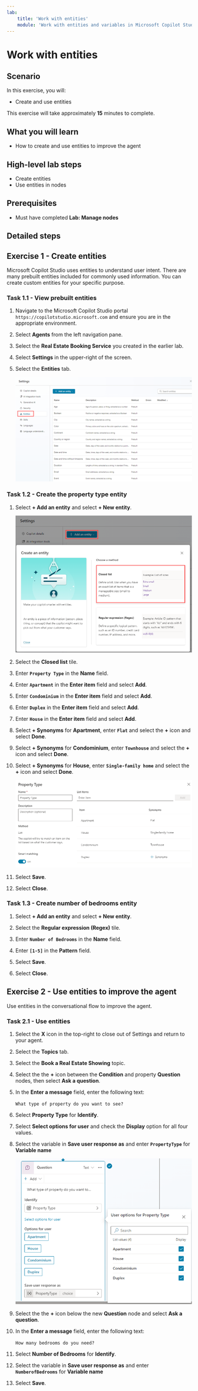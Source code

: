 ```yaml
---
lab:
    title: 'Work with entities'
    module: 'Work with entities and variables in Microsoft Copilot Studio'
---
```


# Work with entities

## Scenario

In this exercise, you will:

- Create and use entities

This exercise will take approximately **15** minutes to complete.

## What you will learn

- How to create and use entities to improve the agent

## High-level lab steps

- Create entities
- Use entities in nodes
  
## Prerequisites

- Must have completed **Lab: Manage nodes**

## Detailed steps

## Exercise 1 - Create entities

Microsoft Copilot Studio uses entities to understand user intent. There are many prebuilt entities included for commonly used information. You can create custom entities for your specific purpose.

### Task 1.1 - View prebuilt entities

1. Navigate to the Microsoft Copilot Studio portal `https://copilotstudio.microsoft.com` and ensure you are in the appropriate environment.

1. Select **Agents** from the left navigation pane.

1. Select the **Real Estate Booking Service** you created in the earlier lab.

1. Select **Settings** in the upper-right of the screen.

1. Select the **Entities** tab.

    ![Screenshot of the Entities tab.](../media/system-entities.png)

### Task 1.2 - Create the property type entity

1. Select **+ Add an entity** and select **+ New entity**.

    ![Screenshot of the selecting the method for a new entity.](../media/add-an-entity.png)

1. Select the **Closed list** tile.

1. Enter **`Property Type`** in the **Name** field.

1. Enter **`Apartment`** in the **Enter item** field and select **Add**.

1. Enter **`Condominium`** in the **Enter item** field and select **Add**.

1. Enter **`Duplex`** in the **Enter item** field and select **Add**.

1. Enter **`House`** in the **Enter item** field and select **Add**.

1. Select **+ Synonyms** for **Apartment**, enter **`Flat`** and select the **+** icon and select **Done**.

1. Select **+ Synonyms** for **Condominium**, enter **`Townhouse`** and select the **+** icon and select **Done**.

1. Select **+ Synonyms** for **House**, enter **`Single-family home`** and select the **+** icon and select **Done**.

    ![Screenshot of the a new entity.](../media/add-list-entity.png)

1. Select **Save**.

1. Select **Close**.

### Task 1.3 - Create number of bedrooms entity

1. Select **+ Add an entity** and select **+ New entity**.

1. Select the **Regular expression (Regex)** tile.

1. Enter **`Number of Bedrooms`** in the **Name** field.

1. Enter **`[1-5]`** in the **Pattern** field.

1. Select **Save**.

1. Select **Close**.

## Exercise 2 - Use entities to improve the agent

Use entities in the conversational flow to improve the agent.

### Task 2.1 - Use entities

1. Select the **X** icon in the top-right to close out of Settings and return to your agent.

1. Select the **Topics** tab.

1. Select the **Book a Real Estate Showing** topic.

1. Select the the **+** icon between the **Condition** and property **Question** nodes, then select **Ask a question**.

1. In the **Enter a message** field, enter the following text:

    `What type of property do you want to see?`

1. Select **Property Type** for **Identify**.

1. Select **Select options for user** and check the **Display** option for all four values.

1. Select the variable in **Save user response as** and enter **`PropertyType`** for **Variable name**

    ![Screenshot of the a new entity.](../media/question-node-entity.png)

1. Select the the **+** icon below the new **Question** node and select **Ask a question**.

1. In the **Enter a message** field, enter the following text:

    `How many bedrooms do you need?`

1. Select **Number of Bedrooms** for **Identify**.

1. Select the variable in **Save user response as** and enter **`NumberofBedrooms`** for **Variable name**

1. Select **Save**.
